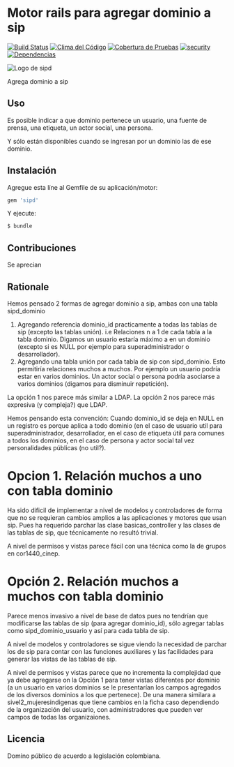 # Motor rails para agregar dominio a sip
[![Build Status](https://semaphoreci.com/api/v1/vtamara/sipd/branches/master/badge.svg)](https://semaphoreci.com/vtamara/sipd) [![Clima del Código](https://codeclimate.com/github/pasosdeJesus/sipd/badges/gpa.svg)](https://codeclimate.com/github/pasosdeJesus/sipd) [![Cobertura de Pruebas](https://codeclimate.com/github/pasosdeJesus/sipd/badges/coverage.svg)](https://codeclimate.com/github/pasosdeJesus/sipd) [![security](https://hakiri.io/github/pasosdeJesus/sipd/master.svg)](https://hakiri.io/github/pasosdeJesus/sipd/master) [![Dependencias](https://gemnasium.com/pasosdeJesus/sipd.svg)](https://gemnasium.com/pasosdeJesus/sipd) 

![Logo de sipd](https://raw.githubusercontent.com/pasosdeJesus/sipd/master/test/dummy/app/assets/images/logo.jpg)

Agrega dominio a sip

## Uso

Es posible indicar a que dominio pertenece un usuario, una fuente de prensa,
una etiqueta, un actor social, una persona.

Y sólo están disponibles cuando se ingresan por un dominio las de ese dominio.



## Instalación
Agregue esta líne al Gemfile de su aplicación/motor:

```ruby
gem 'sipd'
```

Y ejecute:
```bash
$ bundle
```

## Contribuciones

Se aprecian

## Rationale

Hemos pensado 2 formas de agregar dominio a sip, ambas con una tabla 
	sipd_dominio

1. Agregando referencia dominio_id practicamente a todas las tablas de sip
   (excepto las tablas unión). i.e Relaciones n a 1 de cada tabla a la 
   tabla dominio.  Digamos un usuario estaría máximo a en un dominio (excepto
   si es NULL por ejemplo para superadministrador o desarrollador).
2. Agregando una tabla unión por cada tabla de sip con sipd_dominio.
   Esto permitiría relaciones muchos a muchos. Por ejemplo un usuario podría
   estar en varios dominios.   Un actor social o persona podría asociarse a 
   varios dominios (digamos para disminuir repetición).


La opción 1 nos parece más similar a LDAP.
La opción 2 nos parece más expresiva (y compleja?) que LDAP.

Hemos pensando esta convención: Cuando dominio_id se deja en NULL en un 
registro es porque aplica a todo dominio (en el caso de usuario
util para superadministrador, desarrollador, en el caso de
etiqueta útil  para comunes a todos los dominios, en el
caso de persona y actor social tal vez personalidades públicas (no util?).

# Opcion 1. Relación muchos a uno con tabla dominio
   Ha sido dificil de implementar a nivel de modelos y controladores
   de forma que no se requieran cambios amplios a las aplicaciones y
   motores que usan sip.   Pues ha requerido parchar las clase
   basicas_controller y las clases de las tablas de sip, que técnicamente
   no resultó trivial.
 
   A nivel de permisos y vistas parece fácil con una técnica como la de grupos
   en cor1440_cinep.


# Opción 2. Relación muchos a muchos con tabla dominio
  Parece menos invasivo a nivel de base de datos pues no tendrían
  que modificarse las tablas de sip (para agregar dominio_id), sólo
  agregar tablas como sipd_dominio_usuario y así para cada tabla
  de sip.
  
  A nivel de modelos y controladores se sigue viendo la necesidad de parchar
  los de sip para contar con las funciones auxiliares y las facilidades
  para generar las vistas de las tablas de sip.

  A nivel de permisos y vistas parece que no incrementa la complejidad que ya
  debe agregarse on la Opción 1 para tener vistas diferentes por dominio
  (a un usuario en varios dominios se le presentarían los campos
   agregados de los diversos dominios a los que pertenece).
  De una manera similara a sivel2_mujeresindigenas que tiene cambios en
  la ficha caso dependiendo de la organización del usuario, con 
  administradores que pueden ver campos de todas las organizaiones.


## Licencia

Domino público de acuerdo a legislación colombiana.
